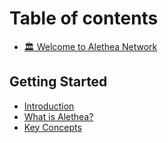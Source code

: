 # Table of contents

* [🏛️ Welcome to Alethea Network](README.md)

## Getting Started

* [Introduction](getting-started/introduction.md)
* [What is Alethea?](getting-started/what-is-alethea.md)
* [Key Concepts](getting-started/key-concepts.md)
